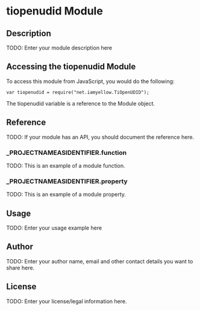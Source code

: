 # tiopenudid Module

## Description

TODO: Enter your module description here

## Accessing the tiopenudid Module

To access this module from JavaScript, you would do the following:

	var tiopenudid = require("net.iamyellow.TiOpenUDID");

The tiopenudid variable is a reference to the Module object.	

## Reference

TODO: If your module has an API, you should document
the reference here.

### ___PROJECTNAMEASIDENTIFIER__.function

TODO: This is an example of a module function.

### ___PROJECTNAMEASIDENTIFIER__.property

TODO: This is an example of a module property.

## Usage

TODO: Enter your usage example here

## Author

TODO: Enter your author name, email and other contact
details you want to share here. 

## License

TODO: Enter your license/legal information here.
